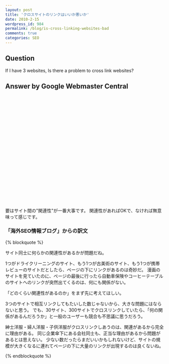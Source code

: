 ```yaml
---
layout: post
title: 'クロスサイトのリンクはいいか悪いか'
date: 2010-2-15
wordpress_id: 984
permalink: /blog/is-cross-linking-websites-bad
comments: true
categories: SEO
---
```

## Question
If I have 3 websites, Is there a problem to cross link websites?

## Answer by Google Webmaster Central

<object width="560" height="340"><param name="movie" value="http://www.youtube.com/v/ufGw65-1je8&hl=ja_JP&fs=1&"></param><param name="allowFullScreen" value="true"></param><param name="allowscriptaccess" value="always"></param><embed src="http://www.youtube.com/v/ufGw65-1je8&hl=ja_JP&fs=1&" type="application/x-shockwave-flash" allowscriptaccess="always" allowfullscreen="true" width="560" height="340"></embed></object>

要はサイト間の"関連性"が一番大事です。
関連性があればOKで、なければ無意味って感じです。

### 「海外SEO情報ブログ」からの訳文

{% blockquote %}

サイト同士に何らかの関連性があるかが問題だね。

1つがドライクリーニングのサイト、もう1つが古美術のサイト、もう1つが携帯レビューのサイトだとしたら、ページの下にリンクがあるのは奇妙だ。
漫画のサイトを見ていたのに、ページの最後に行ったら自動車保険やコーヒーテーブルのサイトへのリンクが突然出てくるのは、何にも関係がない。

「どのくらい関連性があるのか」をまず先に考えてほしい。

3つのサイトで相互リンクしてもたいした数じゃないから、大きな問題にはならないと思う。
でも、30サイト、300サイトでクロスリンクしていたら、「何の関係があるんだろうか」と一般のユーザーも競合も不思議に思うだろう。

紳士洋服・婦人洋服・子供洋服がクロスリンクしあうのは、関連があるから完全に理由がある。
同じ企業傘下にある会社同士も、正当な理由があるから問題があるとは思えない。
少ない数だったらまだいいかもしれないけど、サイトの規模が大きくなるに連れてページの下に大量のリンクが出現するのは良くないね。

{% endblockquote %}
